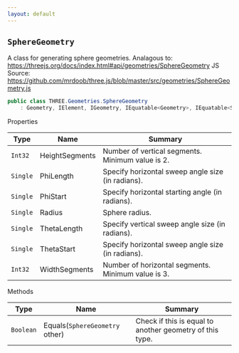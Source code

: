 ```yaml
---
layout: default
---
```

## `SphereGeometry`

A class for generating sphere geometries.  Analagous to: https://threejs.org/docs/index.html#api/geometries/SphereGeometry  JS Source: https://github.com/mrdoob/three.js/blob/master/src/geometries/SphereGeometry.js
```csharp
public class THREE.Geometries.SphereGeometry
    : Geometry, IElement, IGeometry, IEquatable<Geometry>, IEquatable<SphereGeometry>

```

Properties

| Type | Name | Summary |
| --- | --- | --- |
| `Int32` | HeightSegments | Number of vertical segments. Minimum value is 2. |
| `Single` | PhiLength | Specify horizontal sweep angle size (in radians). |
| `Single` | PhiStart | Specify horizontal starting angle (in radians). |
| `Single` | Radius | Sphere radius. |
| `Single` | ThetaLength | Specify vertical sweep angle size (in radians). |
| `Single` | ThetaStart | Specify horizontal sweep angle size (in radians). |
| `Int32` | WidthSegments | Number of horizontal segments. Minimum value is 3. |


Methods

| Type | Name | Summary |
| --- | --- | --- |
| `Boolean` | Equals(`SphereGeometry` other) | Check if this is equal to another geometry of this type. |
